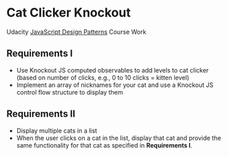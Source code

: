 # Cat Clicker Knockout
Udacity [JavaScript Design Patterns](https://www.udacity.com/course/javascript-design-patterns--ud989) Course Work

## Requirements I
- Use Knockout JS computed observables to add levels to cat clicker (based on number of clicks, e.g., 0 to 10 clicks = kitten level)
- Implement an array of nicknames for your cat and use a Knockout JS control flow structure to display them

## Requirements II
- Display multiple cats in a list
- When the user clicks on a cat in the list, display that cat and provide the same functionality for that cat as specified in **Requirements I**.
